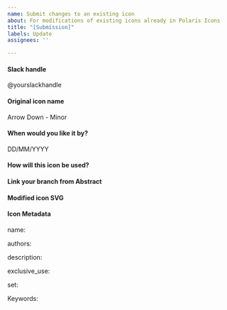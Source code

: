 ```yaml
---
name: Submit changes to an existing icon
about: For modifications of existing icons already in Polaris Icons
title: "[Submission]"
labels: Update
assignees: ''

---
```


<!--
  Please follow this template to change an existing icon.
  You should already understand the impact of this change
  where the icon is used, etc.

  Any questions? https://vault.shopify.com/Polaris-icon-creation-guidelines
  or #polaris-icons on Slack
-->

#### Slack handle
@yourslackhandle

#### Original icon name
Arrow Down - Minor

#### When would you like it by?
DD/MM/YYYY

#### How will this icon be used?
<!-- 
  Please include any relevant images, the reason you are 
  modifying this icon, and any additional context.
-->

#### Link your branch from Abstract
<!-- 
  Make sure you've created a branch with your modified icon
  inside of Abstract (Polaris - Icons project) and link it here
-->

#### Modified icon SVG
<!-- 
  Where can we find the icon (SVG)? Hint: Upload it to GDrive
-->

#### Icon Metadata
<!-- 
  If you're adding a new icon, the following metadata needs
  to be completed before we can accept this contribution.

  You can find example metadata files in any `.yml` file
  here: https://github.com/Shopify/polaris-icons/tree/master/packages/polaris-icons-raw/icons/polaris
-->

name: 
<!-- 
  Eg. Arrow down. 
-->

authors: 
<!--
  One or more contributors with slack handle
  (Eg. Casey Smith @caseysmith).
-->

description: 
<!-- 
  Please use this guide to create descriptions: 
  https://bit.ly/2GdMpmg).
-->

exclusive_use: 
<!-- 
  Only fill this if the icon should only be used in a specific
  areas of the admin (Eg. Orders).
-->

set: 
<!-- 
  Choose major, minor or spot.
-->

Keywords: 
<!-- 
  Multiple words that could be associated with this icon when
  searching (Eg, arrow, down, etc).
-->
